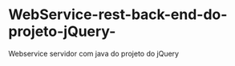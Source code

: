 WebService-rest-back-end-do-projeto-jQuery-
===========================================

Webservice servidor com java do projeto do jQuery
